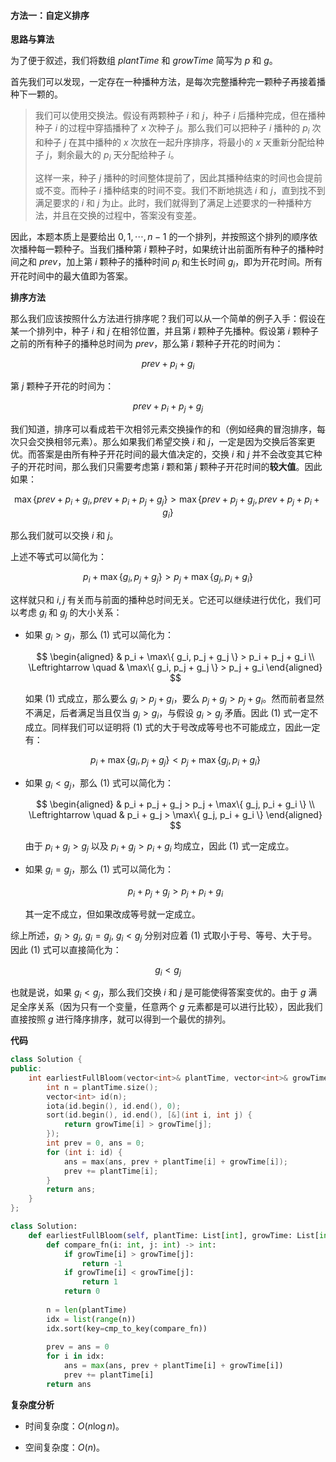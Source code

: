 #### 方法一：自定义排序

**思路与算法**

为了便于叙述，我们将数组 $\textit{plantTime}$ 和 $\textit{growTime}$ 简写为 $p$ 和 $g$。

首先我们可以发现，一定存在一种播种方法，是每次完整播种完一颗种子再接着播种下一颗的。

> 我们可以使用交换法。假设有两颗种子 $i$ 和 $j$，种子 $i$ 后播种完成，但在播种种子 $i$ 的过程中穿插播种了 $x$ 次种子 $j$。那么我们可以把种子 $i$ 播种的 $p_i$ 次和种子 $j$ 在其中播种的 $x$ 次放在一起升序排序，将最小的 $x$ 天重新分配给种子 $j$，剩余最大的 $p_i$ 天分配给种子 $i$。
>
> 这样一来，种子 $j$ 播种的时间整体提前了，因此其播种结束的时间也会提前或不变。而种子 $i$ 播种结束的时间不变。我们不断地挑选 $i$ 和 $j$，直到找不到满足要求的 $i$ 和 $j$ 为止。此时，我们就得到了满足上述要求的一种播种方法，并且在交换的过程中，答案没有变差。

因此，本题本质上是要给出 $0, 1, \cdots, n - 1$ 的一个排列，并按照这个排列的顺序依次播种每一颗种子。当我们播种第 $i$ 颗种子时，如果统计出前面所有种子的播种时间之和 $\textit{prev}$，加上第 $i$ 颗种子的播种时间 $p_i$ 和生长时间 $g_i$，即为开花时间。所有开花时间中的最大值即为答案。

**排序方法**

那么我们应该按照什么方法进行排序呢？我们可以从一个简单的例子入手：假设在某一个排列中，种子 $i$ 和 $j$ 在相邻位置，并且第 $i$ 颗种子先播种。假设第 $i$ 颗种子之前的所有种子的播种总时间为 $\textit{prev}$，那么第 $i$ 颗种子开花的时间为：

$$
\textit{prev} + p_i + g_i
$$

第 $j$ 颗种子开花的时间为：

$$
\textit{prev} + p_i + p_j + g_j
$$

我们知道，排序可以看成若干次相邻元素交换操作的和（例如经典的冒泡排序，每次只会交换相邻元素）。那么如果我们希望交换 $i$ 和 $j$，一定是因为交换后答案更优。而答案是由所有种子开花时间的最大值决定的，交换 $i$ 和 $j$ 并不会改变其它种子的开花时间，那么我们只需要考虑第 $i$ 颗和第 $j$ 颗种子开花时间的**较大值**。因此如果：

$$
\max\{ \textit{prev} + p_i + g_i, \textit{prev} + p_i + p_j + g_j \} > \max\{ \textit{prev} + p_j + g_j, \textit{prev} + p_j + p_i + g_i \} 
$$

那么我们就可以交换 $i$ 和 $j$。

上述不等式可以简化为：

$$
p_i + \max\{ g_i, p_j + g_j \} > p_j + \max\{ g_j, p_i + g_i \} \tag{1}
$$

这样就只和 $i, j$ 有关而与前面的播种总时间无关。它还可以继续进行优化，我们可以考虑 $g_i$ 和 $g_j$ 的大小关系：

- 如果 $g_i > g_j$，那么 $(1)$ 式可以简化为：

    $$
    \begin{aligned}
    & p_i + \max\{ g_i, p_j + g_j \} > p_i + p_j + g_i \\
    \Leftrightarrow \quad & \max\{ g_i, p_j + g_j \} > p_j + g_i
    \end{aligned}
    $$

    如果 $(1)$ 式成立，那么要么 $g_i > p_j + g_i$，要么 $p_j + g_j > p_j + g_i$。然而前者显然不满足，后者满足当且仅当 $g_j > g_i$，与假设 $g_i > g_j$ 矛盾。因此 $(1)$ 式一定不成立。同样我们可以证明将 $(1)$ 式的大于号改成等号也不可能成立，因此一定有：

    $$
    p_i + \max\{ g_i, p_j + g_j \} < p_j + \max\{ g_j, p_i + g_i \}
    $$

- 如果 $g_i < g_j$，那么 $(1)$ 式可以简化为：

    $$
    \begin{aligned}
    & p_i + p_j + g_j > p_j + \max\{ g_j, p_i + g_i \} \\
    \Leftrightarrow \quad & p_i + g_j > \max\{ g_j, p_i + g_i \}
    \end{aligned}
    $$

    由于 $p_i + g_j > g_j$ 以及 $p_i + g_j > p_i + g_i$ 均成立，因此 $(1)$ 式一定成立。

- 如果 $g_i = g_j$，那么 $(1)$ 式可以简化为：

    $$
    p_i + p_j + g_j > p_j + p_i + g_i
    $$

    其一定不成立，但如果改成等号就一定成立。

综上所述，$g_i > g_j$, $g_i = g_j$, $g_i < g_j$ 分别对应着 $(1)$ 式取小于号、等号、大于号。因此 $(1)$ 式可以直接简化为：

$$
g_i < g_j \tag{2}
$$

也就是说，如果 $g_i < g_j$，那么我们交换 $i$ 和 $j$ 是可能使得答案变优的。由于 $g$ 满足全序关系（因为只有一个变量，任意两个 $g$ 元素都是可以进行比较），因此我们直接按照 $g$ 进行降序排序，就可以得到一个最优的排列。

**代码**

```C++ [sol1-C++]
class Solution {
public:
    int earliestFullBloom(vector<int>& plantTime, vector<int>& growTime) {
        int n = plantTime.size();
        vector<int> id(n);  
        iota(id.begin(), id.end(), 0);
        sort(id.begin(), id.end(), [&](int i, int j) {
            return growTime[i] > growTime[j];
        });
        int prev = 0, ans = 0;
        for (int i: id) {
            ans = max(ans, prev + plantTime[i] + growTime[i]);
            prev += plantTime[i];
        }
        return ans;
    }
};
```

```Python [sol1-Python3]
class Solution:
    def earliestFullBloom(self, plantTime: List[int], growTime: List[int]) -> int:
        def compare_fn(i: int, j: int) -> int:
            if growTime[i] > growTime[j]:
                return -1
            if growTime[i] < growTime[j]:
                return 1
            return 0
        
        n = len(plantTime)
        idx = list(range(n))
        idx.sort(key=cmp_to_key(compare_fn))
        
        prev = ans = 0
        for i in idx:
            ans = max(ans, prev + plantTime[i] + growTime[i])
            prev += plantTime[i]
        return ans
```

**复杂度分析**

- 时间复杂度：$O(n \log n)$。

- 空间复杂度：$O(n)$。